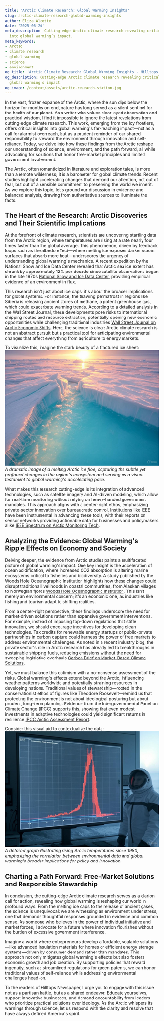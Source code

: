 ```yaml
---
title: 'Arctic Climate Research: Global Warming Insights'
slug: arctic-climate-research-global-warming-insights
author: Eliza Alcotte
date: '2025-06-26'
meta_description: Cutting-edge Arctic climate research revealing critical insights
  into global warming’s impact.
meta_keywords:
- Arctic
- climate research
- global warming
- science
- environment
og_title: 'Arctic Climate Research: Global Warming Insights - Hilltops Newspaper'
og_description: Cutting-edge Arctic climate research revealing critical insights into
  global warming’s impact.
og_image: /content/assets/arctic-research-station.jpg
---
```


In the vast, frozen expanse of the Arctic, where the sun dips below the horizon for months on end, nature has long served as a silent sentinel for the health of our planet. As a writer who values clear-eyed observation and practical wisdom, I find it impossible to ignore the latest revelations from cutting-edge climate research. This work, emerging from the icy frontiers, offers critical insights into global warming's far-reaching impact—not as a call for alarmist overreach, but as a prudent reminder of our shared responsibility to steward the environment through innovation and self-reliance. Today, we delve into how these findings from the Arctic reshape our understanding of science, environment, and the path forward, all while advocating for solutions that honor free-market principles and limited government involvement.

The Arctic, often romanticized in literature and exploration tales, is more than a remote wilderness; it is a barometer for global climate trends. Recent studies highlight accelerating changes that demand our attention, not out of fear, but out of a sensible commitment to preserving the world we inherit. As we explore this topic, let's ground our discussion in evidence and balanced analysis, drawing from authoritative sources to illuminate the facts.

## The Heart of the Research: Arctic Discoveries and Their Scientific Implications

At the forefront of climate research, scientists are uncovering startling data from the Arctic region, where temperatures are rising at a rate nearly four times faster than the global average. This phenomenon, driven by feedback loops such as the albedo effect—where melting ice exposes darker ocean surfaces that absorb more heat—underscores the urgency of understanding global warming's mechanics. A recent expedition by the National Snow and Ice Data Center revealed that Arctic sea ice extent has shrunk by approximately 12% per decade since satellite observations began in the late 1970s [National Snow and Ice Data Center](https://nsidc.org/arctic-sea-ice-news), providing empirical evidence of an environment in flux.

This research isn't just about ice caps; it's about the broader implications for global systems. For instance, the thawing permafrost in regions like Siberia is releasing ancient stores of methane, a potent greenhouse gas, which could exacerbate warming trends. According to a detailed analysis in the Wall Street Journal, these developments pose risks to international shipping routes and resource extraction, potentially opening new economic opportunities while challenging traditional industries [Wall Street Journal on Arctic Economic Shifts](https://www.wsj.com/articles/arctic-warming-economic-implications). Here, the science is clear: Arctic climate research is not an abstract pursuit but a practical tool for anticipating environmental changes that affect everything from agriculture to energy markets.

To visualize this, imagine the stark beauty of a fractured ice sheet:  
![Melting Arctic ice floe at dawn](/content/assets/melting-arctic-ice-floe.jpg)  
*A dramatic image of a melting Arctic ice floe, capturing the subtle yet profound changes in the region's ecosystem and serving as a visual testament to global warming's accelerating pace.*

What makes this research cutting-edge is its integration of advanced technologies, such as satellite imagery and AI-driven modeling, which allow for real-time monitoring without relying on heavy-handed government mandates. This approach aligns with a center-right ethos, emphasizing private-sector innovation over bureaucratic control. Institutions like IEEE have been instrumental in advancing these tools, with their reports on sensor networks providing actionable data for businesses and policymakers alike [IEEE Spectrum on Arctic Monitoring Tech](https://spectrum.ieee.org/arctic-climate-tech-innovations).

## Analyzing the Evidence: Global Warming's Ripple Effects on Economy and Society

Delving deeper, the evidence from Arctic studies paints a multifaceted picture of global warming's impact. One key insight is the acceleration of ocean acidification, where increased CO2 absorption is altering marine ecosystems critical to fisheries and biodiversity. A study published by the Woods Hole Oceanographic Institution highlights how these changes could disrupt traditional livelihoods in coastal communities, from Alaskan villages to Norwegian fjords [Woods Hole Oceanographic Institution](https://www.whoi.edu/arctic-ocean-acidification-research). This isn't merely an environmental concern; it's an economic one, as industries like fishing and tourism adapt to shifting realities.

From a center-right perspective, these findings underscore the need for market-driven solutions rather than expansive government interventions. For example, instead of imposing top-down regulations that stifle innovation, we should encourage incentives for developing clean technologies. Tax credits for renewable energy startups or public-private partnerships in carbon capture could harness the power of free markets to address environmental challenges. As noted in a recent industry blog, the private sector's role in Arctic research has already led to breakthroughs in sustainable shipping fuels, reducing emissions without the need for sweeping legislative overhauls [Carbon Brief on Market-Based Climate Solutions](https://www.carbonbrief.org/arctic-research-and-free-market-innovations).

Yet, we must balance this optimism with a no-nonsense assessment of the risks. Global warming's effects extend beyond the Arctic, influencing weather patterns worldwide and potentially straining resources in developing nations. Traditional values of stewardship—rooted in the conservationist ethos of figures like Theodore Roosevelt—remind us that protecting the environment is not about ideological posturing but about prudent, long-term planning. Evidence from the Intergovernmental Panel on Climate Change (IPCC) supports this, showing that even modest investments in adaptive technologies could yield significant returns in resilience [IPCC Arctic Assessment Report](https://www.ipcc.ch/report/arctic-climate-change).

Consider this visual aid to contextualize the data:  
![Graph of Arctic temperature trends over decades](/content/assets/arctic-temperature-trends-graph.jpg)  
*A detailed graph illustrating rising Arctic temperatures since 1980, emphasizing the correlation between environmental data and global warming's broader implications for policy and innovation.*

## Charting a Path Forward: Free-Market Solutions and Responsible Stewardship

In conclusion, the cutting-edge Arctic climate research serves as a clarion call for action, revealing how global warming is reshaping our world in profound ways. From the melting ice caps to the release of ancient gases, the science is unequivocal: we are witnessing an environment under stress, one that demands thoughtful responses grounded in evidence and common sense. As someone who believes in the power of individual initiative and market forces, I advocate for a future where innovation flourishes without the burden of excessive government interference.

Imagine a world where entrepreneurs develop affordable, scalable solutions—like advanced insulation materials for homes or efficient energy storage systems—driven by consumer demand rather than mandates. This approach not only mitigates global warming's effects but also fosters economic growth and job creation. By supporting policies that reward ingenuity, such as streamlined regulations for green patents, we can honor traditional values of self-reliance while addressing environmental challenges head-on.

To the readers of Hilltops Newspaper, I urge you to engage with this issue not as a partisan battle, but as a shared endeavor. Educate yourselves, support innovative businesses, and demand accountability from leaders who prioritize practical solutions over ideology. As the Arctic whispers its warnings through science, let us respond with the clarity and resolve that have always defined America's spirit.